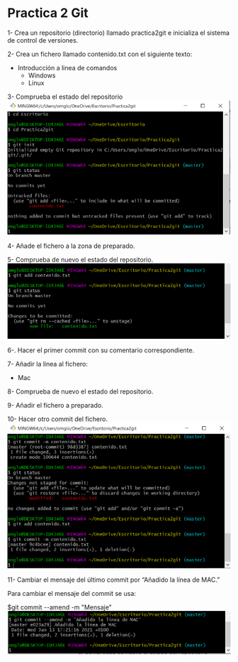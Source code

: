 # Practica 2 Git
1- Crea un repositorio (directorio) llamado practica2git e inicializa el sistema de control de versiones.

2- Crea un fichero llamado contenido.txt con el siguiente texto:

- Introducción a linea de comandos
    - Windows
    - Linux
    
3- Comprueba el estado del repositorio
![](Paso%20del%201%20al%203.png)

4- Añade el fichero a la zona de preparado.

5- Comprueba de nuevo el estado del repositorio.
![](Paso%204%20y%205.png)

6-. Hacer el primer commit con su comentario correspondiente.

7- Añadir la línea al fichero:
- Mac

8- Comprueba de nuevo el estado del repositorio.

9- Añadir el fichero a preparado.

10- Hacer otro commit del fichero.
![](Paso%206%20al%2010.png)

11- Cambiar el mensaje del último commit por “Añadido la línea de MAC.”

Para cambiar el mensaje del commit se usa:

$git commit --amend -m "Mensaje"
![](Paso%2011.png)
